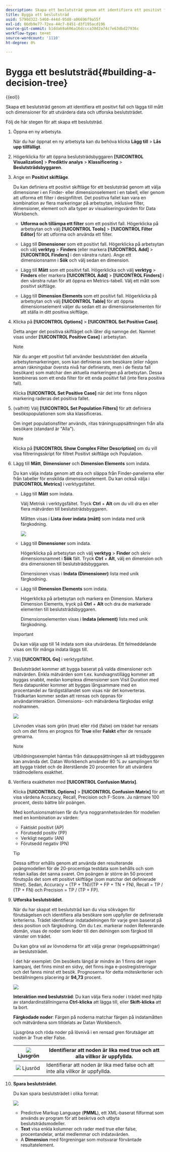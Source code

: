 ```yaml
---
description: Skapa ett beslutsträd genom att identifiera ett positivt fall och lägga till mått och dimensioner för att utvärdera data och utforska beslutsträdet.
title: Bygga ett beslutsträd
uuid: 5790d322-5460-444d-95d8-a06696f9a55f
exl-id: 06db9e77-72ea-44c7-8451-d3f195acd196
source-git-commit: b1dda69a606a16dccca30d2a74c7e63dbd27936c
workflow-type: tm+mt
source-wordcount: '1110'
ht-degree: 0%

---
```


# Bygga ett beslutsträd{#building-a-decision-tree}

{{eol}}

Skapa ett beslutsträd genom att identifiera ett positivt fall och lägga till mått och dimensioner för att utvärdera data och utforska beslutsträdet.

Följ de här stegen för att skapa ett beslutsträd.

1. Öppna en ny arbetsyta.

   När du har öppnat en ny arbetsyta kan du behöva klicka **Lägg till** > **Lås upp tillfälligt**.

1. Högerklicka för att öppna beslutsträdsbyggaren **[!UICONTROL Visualization]** > **Prediktiv analys** > **Klassificering** > **Beslutsträdsbyggaren**.

1. Ange en **Positivt skiftläge**.

   Du kan definiera ett positivt skiftläge för ett beslutsträd genom att välja dimensioner i en Finder- eller dimensionselement i en tabell, eller genom att utforma ett filter i designfiltret. Det positiva fallet kan vara en kombination av flera markeringar på arbetsytan, inklusive filter, dimensioner, element och alla typer av visualiseringsvärden för Data Workbench.

   * **Utforma och tillämpa ett filter** som ett positivt fall. Högerklicka på arbetsytan och välj **[!UICONTROL Tools]** > **[!UICONTROL Filter Editor]** för att utforma och använda ett filter.

   * Lägg till **Dimensioner** som ett positivt fall. Högerklicka på arbetsytan och välj **verktyg** > **Finders** (eller markera **[!UICONTROL Add]** > **[!UICONTROL Finders]** i den vänstra rutan). Ange ett dimensionsnamn i **Sök** och välj sedan en dimension.

   * Lägg till **Mått** som ett positivt fall. Högerklicka och välj **verktyg** > **Finders** eller markera **[!UICONTROL Add]** > **[!UICONTROL Finders]** i den vänstra rutan för att öppna en Metrics-tabell. Välj ett mått som positivt skiftläge.

   * Lägg till **Dimension Elements** som ett positivt fall. Högerklicka på arbetsytan och välj **[!UICONTROL Table]** för att öppna dimensionselement väljer du sedan ett av dimensionselementen för att ställa in ditt positiva skiftläge.

1. Klicka på **[!UICONTROL Options]** > **[!UICONTROL Set Positive Case]**.

   Detta anger det positiva skiftläget och låter dig namnge det. Namnet visas under **[!UICONTROL Positive Case]** i arbetsytan.

   >[!NOTE]
   >
   >När du anger ett positivt fall använder beslutsträdet den aktuella arbetsytemarkeringen, som kan definieras som besökare (eller någon annan räkningsbar översta nivå har definierats, men i de flesta fall besökare) som matchar den aktuella markeringen på arbetsytan. Dessa kombineras som ett enda filter för ett enda positivt fall (inte flera positiva fall).

   Klicka **[!UICONTROL Set Positive Case]** när det inte finns någon markering raderas det positiva fallet.

1. (valfritt) Välj **[!UICONTROL Set Population Filters]** för att definiera besökspopulationen som ska klassificeras.

   Om inget populationsfilter används, ritas träningsuppsättningen från alla besökare (standard är &quot;Alla&quot;).

   >[!NOTE]
   >
   >Klicka på **[!UICONTROL Show Complex Filter Description]** om du vill visa filtreringsskript för filtret Positivt skiftläge och Population.

1. Lägg till **Mått**, **Dimensioner** och **Dimension Elements** som indata.

   Du kan välja indata genom att dra och släppa från Finder-panelerna eller från tabeller för enskilda dimensionselement. Du kan också välja i **[!UICONTROL Metrics]** i verktygsfältet.

   * Lägg till **Mått** som indata.

      Välj Metrisk i verktygsfältet. Tryck **Ctrl** + **Alt** om du vill dra en eller flera mätvärden till beslutsträdsbyggaren.

      Måtten visas i **Lista över indata (mått)** som indata med unik färgkodning.

      ![](assets/decision_tree_add_Metrics_inputs.png)

   * Lägg till **Dimensioner** som indata.

      Högerklicka på arbetsytan och välj **verktyg** > **Finder** och skriv dimensionsnamnet i **Sök** fält. Tryck **Ctrl** + **Alt**, välj en dimension och dra dimensionen till beslutsträdsbyggaren.

      Dimensionen visas i **Indata (Dimensioner)** lista med unik färgkodning.

   * Lägg till **Dimension Elements** som indata.

      Högerklicka på arbetsytan och markera en Dimension. Markera Dimension Elements, tryck på **Ctrl** + **Alt** och dra de markerade elementen till beslutsträdsbyggaren.

      Dimensionselementen visas i **Indata (element)** lista med unik färgkodning.
   >[!IMPORTANT]
   >
   >Du kan välja upp till 14 indata som ska utvärderas. Ett felmeddelande visas om för många indata läggs till.

1. Välj **[!UICONTROL Go]** i verktygsfältet.

   Beslutsträdet kommer att bygga baserat på valda dimensioner och mätvärden. Enkla mätvärden som t.ex. kundvagnstillägg kommer att byggas snabbt, medan komplexa dimensioner som Visit Duration med flera datapunkter kommer att byggas långsammare med en procentandel av färdigställandet som visas när det konverteras. Trädkartan kommer sedan att rensas och öppnas för användarinteraktion. Dimensions- och mätvärdena färgkodas enligt nodnamnen.

   ![](assets/decision_tree_builder.png)

   Lövnoden visas som grön (true) eller röd (false) om trädet har rensats och om det finns en prognos för **True** eller **Falskt** efter de rensade grenarna.

   >[!NOTE]
   >
   >Utbildningsexemplet hämtas från datauppsättningen så att trädbyggaren kan använda det. Datan Workbench använder 80 % av samplingen för att bygga trädet och de återstående 20 procenten för att utvärdera trädmodellens exakthet.

1. Verifiera exaktheten med **[!UICONTROL Confusion Matrix]**.

   Klicka **[!UICONTROL Options]** > **[!UICONTROL Confusion Matrix]** för att visa värdena Accuracy, Recall, Precision och F-Score. Ju närmare 100 procent, desto bättre blir poängen.

   Med konfusionsmatrisen får du fyra noggrannhetsvärden för modellen med en kombination av värden:

   * Faktiskt positivt (AP)
   * Förutsedd positiv (PP)
   * Verkligt negativ (AN)
   * Förutsedd negativ (PN)

   >[!TIP]
   >
   >Dessa siffror erhålls genom att använda den resulterande poängmodellen för de 20-procentiga testdata som behålls och som redan kallas det sanna svaret. Om poängen är större än 50 procent förutspås det som ett positivt skiftläge (som matchar det definierade filtret). Sedan, Accuracy = (TP + TN)/(TP + FP + TN + FN), Recall = TP / (TP + FN) och Precision = TP / (TP + FP).

1. **Utforska beslutsträdet**.

   När du har skapat ett beslutsträd kan du visa sökvägen för förutsägelsen och identifiera alla besökare som uppfyller de definierade kriterierna. Trädet identifierar indatadelningen för varje gren baserat på dess position och färgkodning. Om du t.ex. markerar noden Refererande domän, visas de noder som leder till den delningen som färgkod till vänster om trädet.

   Du kan göra val av lövnoderna för att välja grenar (regeluppsättningar) av beslutsträdet.

   I det här exemplet: Om besökets längd är mindre än 1 finns det ingen kampanj, det finns minst en sidvy, det finns inga e-postregistreringar och det fanns minst ett besök. Prognoserna för detta möteskriterier och beställningens placering är **94,73** procent.

   ![](assets/decision_tree_explore.png)

   **Interaktion med beslutsträd**: Du kan välja flera noder i trädet med hjälp av standardinställningarna **Ctrl-klicka** att lägga till, eller **Skift-klicka** att ta bort.

   **Färgkodade noder**: Färgen på noderna matchar färgen på indatamåtten och mätvärdena som tilldelats av Datan Workbench.

   Ljusgröna och röda noder på lövnivå i en rensad gren förutsäger att noden är True eller False.

   | ![](assets/decision_tree_node_true.png) Ljusgrön | Identifierar att noden är lika med true och att alla villkor är uppfyllda. |
   |---|---|
   | ![](assets/decision_tree_node_false.png) Ljusröd | Identifierar att noden är lika med false och att inte alla villkor är uppfyllda. |

1. **Spara beslutsträdet**.

   Du kan spara beslutsträdet i olika format:

   ![](assets/decison_tree_save.png)

   * Predictive Markup Language (**PMML**), ett XML-baserat filformat som används av program för att beskriva och utbyta beslutsträdsmodeller.
   * **Text** visa enkla kolumner och rader med true eller false, procentandelar, antal medlemmar och indatavärden.
   * A **Dimension** med förgreningar som motsvarar förväntade resultatelement.
